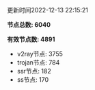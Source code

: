 更新时间2022-12-13 22:15:21

**节点总数: 6040**

**有效节点数: 4891**

- v2ray节点: 3755
- trojan节点: 784
- ssr节点: 182
- ss节点: 170
